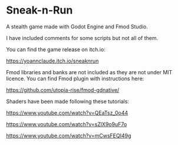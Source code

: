 # Sneak-n-Run
A stealth game made with Godot Engine and Fmod Studio.

I have included comments for some scripts but not all of them.

You can find the game release on itch.io:

https://yoannclaude.itch.io/sneaknrun

Fmod libraries and banks are not included as they are not under MIT licence.
You can find Fmod plugin with instructions here:

https://github.com/utopia-rise/fmod-gdnative/

Shaders have been made following these tutorials:

https://www.youtube.com/watch?v=QEaTsz_0o44

https://www.youtube.com/watch?v=sZlX9o9uF7o

https://www.youtube.com/watch?v=mCwsFEQI49g


